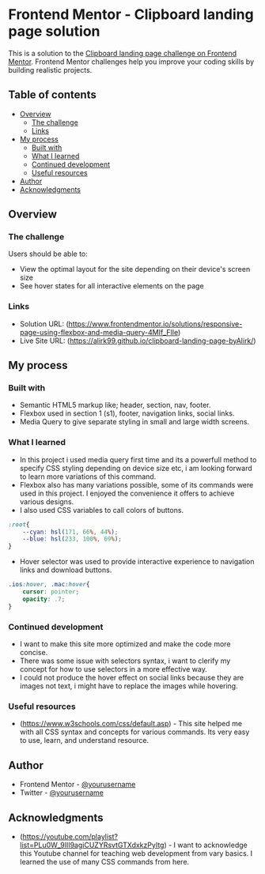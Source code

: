 # Frontend Mentor - Clipboard landing page solution

This is a solution to the [Clipboard landing page challenge on Frontend Mentor](https://www.frontendmentor.io/challenges/clipboard-landing-page-5cc9bccd6c4c91111378ecb9). Frontend Mentor challenges help you improve your coding skills by building realistic projects. 

## Table of contents

- [Overview](#overview)
  - [The challenge](#the-challenge)
  - [Links](#links)
- [My process](#my-process)
  - [Built with](#built-with)
  - [What I learned](#what-i-learned)
  - [Continued development](#continued-development)
  - [Useful resources](#useful-resources)
- [Author](#author)
- [Acknowledgments](#acknowledgments)

## Overview

### The challenge

Users should be able to:

- View the optimal layout for the site depending on their device's screen size
- See hover states for all interactive elements on the page

### Links

- Solution URL: (https://www.frontendmentor.io/solutions/responsive-page-using-flexbox-and-media-query-4MIf_FlIe)
- Live Site URL: (https://alirk99.github.io/clipboard-landing-page-byAlirk/)

## My process

### Built with

- Semantic HTML5 markup like; header, section, nav, footer.
- Flexbox used in section 1 (s1), footer, navigation links, social links.
- Media Query to give separate styling in small and large width screens.

### What I learned

- In this project i used media query first time and its a powerfull method to specify CSS styling depending on device size etc, i am looking forward to learn more variations of this command. 
- Flexbox also has many variations possible, some of its commands were used in this project. I enjoyed the convenience it offers to achieve various designs. 
- I also used CSS variables to call colors of buttons.
```CSS
:root{
    --cyan: hsl(171, 66%, 44%);
    --blue: hsl(233, 100%, 69%);
}  
``` 
- Hover selector was used to provide interactive experience to navigation links and download buttons.
```CSS
.ios:hover, .mac:hover{
    cursor: pointer;
    opacity: .7;
}
``` 

### Continued development

- I want to make this site more optimized and make the code more concise.
- There was some issue with selectors syntax, i want to clerify my concept for how to use selectors in a more effective way.
- I could not produce the hover effect on social links because they are images not text, i might have to replace the images while hovering. 

### Useful resources

- (https://www.w3schools.com/css/default.asp) - This site helped me with all CSS syntax and concepts for various commands. Its very easy to use, learn, and understand resource.

## Author

- Frontend Mentor - [@yourusername](https://www.frontendmentor.io/profile/yourusername)
- Twitter - [@yourusername](https://www.twitter.com/yourusername)

## Acknowledgments

- (https://youtube.com/playlist?list=PLu0W_9lII9agiCUZYRsvtGTXdxkzPyItg) - I want to acknowledge this Youtube channel for teaching web development from vary basics. I learned the use of many CSS commands from here.

